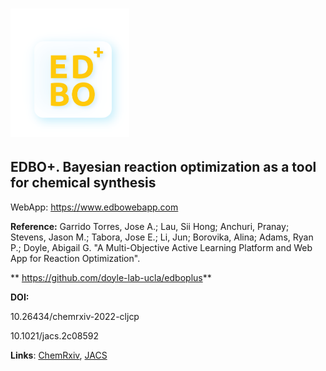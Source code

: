 
# <img src="EDBOLogo.png" width="190">

## **EDBO+**. Bayesian reaction optimization as a tool for chemical synthesis

WebApp: https://www.edbowebapp.com

**Reference:** Garrido Torres, Jose A.; Lau, Sii Hong; Anchuri, Pranay; Stevens, Jason M.; Tabora, Jose E.; Li, Jun; Borovika, Alina; Adams, Ryan P.; Doyle, Abigail G. "A Multi-Objective Active Learning Platform and Web App for Reaction Optimization".

** https://github.com/doyle-lab-ucla/edboplus**

**DOI:** 

10.26434/chemrxiv-2022-cljcp

10.1021/jacs.2c08592

**Links**:
[ChemRxiv](https://chemrxiv.org/engage/chemrxiv/article-details/62f6966269f3a5df46b5584b), 
[JACS](https://pubs.acs.org/doi/full/10.1021/jacs.2c08592)


```
